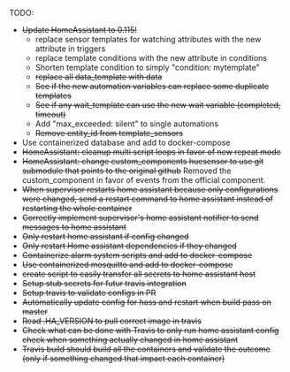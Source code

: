 TODO:
- ~~Update HomeAssistant to 0.115!~~
    - replace sensor templates for watching attributes with the new attribute in triggers
    - replace template conditions with the new attribute in conditions
    - Shorten template condition to simply "condition: mytemplate"
    - ~~replace all data_template with data~~
    - ~~See if the new automation variables can replace some duplicate templates~~
    - ~~See if any wait_template can use the new wait variable (completed, timeout)~~
    - Add "max_exceeded: silent" to single automations
    - ~~Remove entity_id from template_sensors~~
- Use containerized database and add to docker-compose
- ~~HomeAssistant: cleanup multi script loops in favor of new repeat mode~~
- ~~HomeAssistant: change custom_components huesensor to use git submodule that points to the original github~~ Removed the custom_component in favor of events from the official component.
- ~~When supervisor restarts home assistant because only configurations were changed, send a restart command to home assistant instead of restarting the whole container~~
- ~~Correctly implement supervisor's home assistant notifier to send messages to home assistant~~
- ~~Only restart home assistant if config changed~~
- ~~Only restart Home assistant dependencies if they changed~~
- ~~Containerize alarm system scripts and add to docker-compose~~
- ~~Use containerized mosquitto and add to docker-compose~~
- ~~create script to easily transfer all secrets to home assistant host~~
- ~~Setup stub secrets for futur travis integration~~
- ~~Setup travis to validate configs in PR~~
- ~~Automatically update config for hass and restart when build pass on master~~
- ~~Read .HA_VERSION to pull correct image in travis~~
- ~~Check what can be done with Travis to only run home assistant config check when something actually changed in home assistant~~
- ~~Travis build should build all the containers and validate the outcome (only if something changed that impact each container)~~
